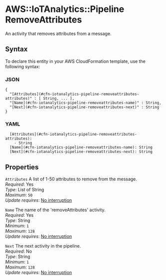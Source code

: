 # AWS::IoTAnalytics::Pipeline RemoveAttributes<a name="aws-properties-iotanalytics-pipeline-removeattributes"></a>

An activity that removes attributes from a message\.

## Syntax<a name="aws-properties-iotanalytics-pipeline-removeattributes-syntax"></a>

To declare this entity in your AWS CloudFormation template, use the following syntax:

### JSON<a name="aws-properties-iotanalytics-pipeline-removeattributes-syntax.json"></a>

```
{
  "[Attributes](#cfn-iotanalytics-pipeline-removeattributes-attributes)" : [ String, ... ],
  "[Name](#cfn-iotanalytics-pipeline-removeattributes-name)" : String,
  "[Next](#cfn-iotanalytics-pipeline-removeattributes-next)" : String
}
```

### YAML<a name="aws-properties-iotanalytics-pipeline-removeattributes-syntax.yaml"></a>

```
  [Attributes](#cfn-iotanalytics-pipeline-removeattributes-attributes):
    - String
  [Name](#cfn-iotanalytics-pipeline-removeattributes-name): String
  [Next](#cfn-iotanalytics-pipeline-removeattributes-next): String
```

## Properties<a name="aws-properties-iotanalytics-pipeline-removeattributes-properties"></a>

`Attributes` <a name="cfn-iotanalytics-pipeline-removeattributes-attributes"></a>
A list of 1\-50 attributes to remove from the message\.  
_Required_: Yes  
_Type_: List of String  
_Maximum_: `50`  
_Update requires_: [No interruption](https://docs.aws.amazon.com/AWSCloudFormation/latest/UserGuide/using-cfn-updating-stacks-update-behaviors.html#update-no-interrupt)

`Name` <a name="cfn-iotanalytics-pipeline-removeattributes-name"></a>
The name of the 'removeAttributes' activity\.  
_Required_: Yes  
_Type_: String  
_Minimum_: `1`  
_Maximum_: `128`  
_Update requires_: [No interruption](https://docs.aws.amazon.com/AWSCloudFormation/latest/UserGuide/using-cfn-updating-stacks-update-behaviors.html#update-no-interrupt)

`Next` <a name="cfn-iotanalytics-pipeline-removeattributes-next"></a>
The next activity in the pipeline\.  
_Required_: No  
_Type_: String  
_Minimum_: `1`  
_Maximum_: `128`  
_Update requires_: [No interruption](https://docs.aws.amazon.com/AWSCloudFormation/latest/UserGuide/using-cfn-updating-stacks-update-behaviors.html#update-no-interrupt)
